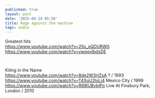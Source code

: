```yaml
---
published: true
layout: post
date: '2025-04-24 05:58'
title: Rage against the machine
tags: audio 
---
```

Greatest hits  
<https://www.youtube.com/watch?v=25s_xQDURW0>  
<https://www.youtube.com/watch?v=vwqqvlbdsDE>

<img src="https://lastfm.freetls.fastly.net/i/u/ar0/ee9e9636a61aae30d4658245f761a77d.jpg" style="mix-blend-mode: color-dodge;">

Kiling in the Name  
<https://www.youtube.com/watch?v=8de2W3rtZsA> ? / 1993
<https://www.youtube.com/watch?v=T4XuU2loLi4> Mexico City / 1999  
<https://www.youtube.com/watch?v=R88lUBvbjPo> Live At Finsbury Park, London / 2010  


